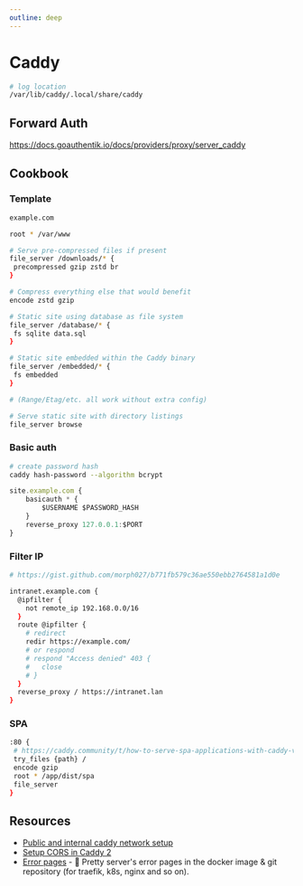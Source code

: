 ```yaml
---
outline: deep
---
```


# Caddy

```bash
# log location
/var/lib/caddy/.local/share/caddy
```

## Forward Auth

<https://docs.goauthentik.io/docs/providers/proxy/server_caddy>

## Cookbook

### Template

```bash
example.com

root * /var/www

# Serve pre-compressed files if present
file_server /downloads/* {
 precompressed gzip zstd br
}

# Compress everything else that would benefit
encode zstd gzip

# Static site using database as file system
file_server /database/* {
 fs sqlite data.sql
}

# Static site embedded within the Caddy binary
file_server /embedded/* {
 fs embedded
}

# (Range/Etag/etc. all work without extra config)

# Serve static site with directory listings
file_server browse
```

### Basic auth

```bash
# create password hash
caddy hash-password --algorithm bcrypt
```

```javascript title="Caddyfile"
site.example.com {
    basicauth * {
        $USERNAME $PASSWORD_HASH
    }
    reverse_proxy 127.0.0.1:$PORT
}
```

### Filter IP

```bash
# https://gist.github.com/morph027/b771fb579c36ae550ebb2764581a1d0e

intranet.example.com {
  @ipfilter {
    not remote_ip 192.168.0.0/16
  }
  route @ipfilter {
    # redirect
    redir https://example.com/
    # or respond
    # respond "Access denied" 403 {
    #   close
    # }
  }
  reverse_proxy / https://intranet.lan
}
```

### SPA

```bash
:80 {
 # https://caddy.community/t/how-to-serve-spa-applications-with-caddy-v2/8761/2
 try_files {path} /
 encode gzip
 root * /app/dist/spa
 file_server
}
```

## Resources

- [Public and internal caddy network setup](https://mrkaran.dev/posts/exposing-services/)
- [Setup CORS in Caddy 2](https://kalnytskyi.com/posts/setup-cors-caddy-2/)
- [Error pages](https://github.com/tarampampam/error-pages) - 🚧 Pretty server's error pages in the docker image & git repository (for traefik, k8s, nginx and so on).
